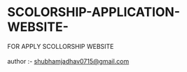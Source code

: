 # SCOLORSHIP-APPLICATION-WEBSITE-
FOR APPLY SCOLLORSHIP WEBSITE  
<br>
author :- shubhamjadhav0715@gmail.com
